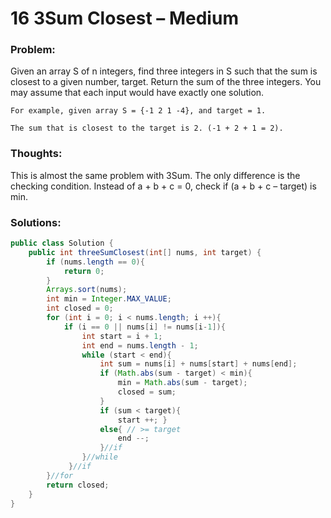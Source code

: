 # 16 3Sum Closest – Medium


### Problem:



Given an array S of n integers, find three integers in S such that the sum is closest to a given number, target. Return the sum of the three integers. You may assume that each input would have exactly one solution.

    For example, given array S = {-1 2 1 -4}, and target = 1.

    The sum that is closest to the target is 2. (-1 + 2 + 1 = 2).

### Thoughts:



This is almost the same problem with 3Sum. The only difference is the checking condition. Instead of a + b + c = 0, check if (a + b + c – target) is min.


### Solutions:

```java
public class Solution {
    public int threeSumClosest(int[] nums, int target) {
        if (nums.length == 0){
            return 0;
        }
        Arrays.sort(nums);
        int min = Integer.MAX_VALUE;
        int closed = 0;
        for (int i = 0; i < nums.length; i ++){
            if (i == 0 || nums[i] != nums[i-1]){
                int start = i + 1;
                int end = nums.length - 1;
                while (start < end){
                    int sum = nums[i] + nums[start] + nums[end];
                    if (Math.abs(sum - target) < min){
                        min = Math.abs(sum - target);
                        closed = sum;
                    }
                    if (sum < target){ 
                        start ++; } 
                    else{ // >= target
                        end --;
                    }//if
                }//while
             }//if
        }//for
        return closed;
    }
}
```